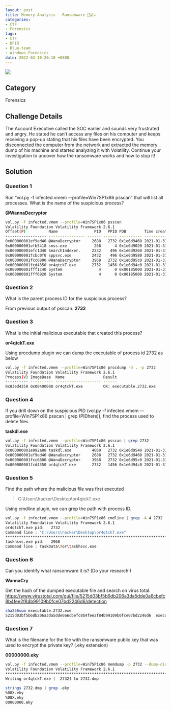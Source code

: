 ```yaml
---
layout: post
title: Memory Analysis - Ransomware 👾💻☠️
categories:
- CTF
- Forensics
tags:
- CTF
- DFIR
- Blue-team
- Windows-Forensics
date: 2022-03-10 20:10 +0800
---
```

<a href="https://blueteamlabs.online/achievement/share/challenge/12792/1"><img src="https://img.shields.io/badge/completed-Memory%20Analysis%20--%20Ransomware-brightgreen" /></a>

## Category

Forensics

## Challenge Details

The Account Executive called the SOC earlier and sounds very frustrated and angry. He stated he can’t access any files on his computer and keeps receiving a pop-up stating that his files have been encrypted. You disconnected the computer from the network and extracted the memory dump of his machine and started analyzing it with Volatility. Continue your investigation to uncover how the ransomware works and how to stop it!

## Solution

### Question 1

Run “vol.py -f infected.vmem --profile=Win7SP1x86 psscan” that will list all processes. What is the name of the suspicious process?

**@WannaDecryptor**

```bash
vol.py -f infected.vmem --profile=Win7SP1x86 psscan 
Volatility Foundation Volatility Framework 2.6.1
Offset(P)          Name                PID   PPID PDB        Time created                   Time exited                   
------------------ ---------------- ------ ------ ---------- ------------------------------ ------------------------------
0x000000001ef9ed40 @WanaDecryptor     2688   2732 0x1e6d9460 2021-01-31 18:24:49 UTC+0000   2021-01-31 18:24:49 UTC+0000  
0x000000001efb5418 smss.exe            268      4 0x1e6d9020 2021-01-31 18:01:10 UTC+0000                                 
0x000000001efc1d40 SearchIndexer.     2232    496 0x1e6d9260 2021-01-31 18:01:18 UTC+0000                                 
0x000000001fcbc0f0 sppsvc.exe         2432    496 0x1e6d9580 2021-01-31 18:03:14 UTC+0000                                 
0x000000001fcc6800 @WanaDecryptor     3968   2732 0x1e6d95c0 2021-01-31 18:02:48 UTC+0000                                 
0x000000001fcd4350 or4qtckT.exe       2732   1456 0x1e6d94c0 2021-01-31 18:02:16 UTC+0000                                 
0x000000001fff1c40 System                4      0 0x00185000 2021-01-31 20:56:12 UTC+0000                                 
0x000000001fff6920 System                4      0 0x00185000 2021-01-31 18:01:10 UTC+0000  
```

### Question 2

What is the parent process ID for the suspicious process?

From previous output of psscan.
**2732**

### Question 3

What is the initial malicious executable that created this process?

**or4qtckT.exe**

Using procdump plugin we can dump the executable of process id 2732 as below

```bash
vol.py -f infected.vmem --profile=Win7SP1x86 procdump -D . -p 2732
Volatility Foundation Volatility Framework 2.6.1
Process(V) ImageBase  Name                 Result
---------- ---------- -------------------- ------
0x83ed4350 0x00400000 or4qtckT.exe         OK: executable.2732.exe
```

### Question 4

If you drill down on the suspicious PID (vol.py -f infected.vmem --profile=Win7SP1x86 psscan | grep (PIDhere)), find the process used to delete files

**taskdl.exe**

```bash
vol.py -f infected.vmem --profile=Win7SP1x86 psscan | grep 2732
Volatility Foundation Volatility Framework 2.6.1
0x000000001e992a88 taskdl.exe         4060   2732 0x1e6d9540 2021-01-31 18:24:54 UTC+0000   2021-01-31 18:24:54 UTC+0000  
0x000000001ef9ed40 @WanaDecryptor     2688   2732 0x1e6d9460 2021-01-31 18:24:49 UTC+0000   2021-01-31 18:24:49 UTC+0000  
0x000000001fcc6800 @WanaDecryptor     3968   2732 0x1e6d95c0 2021-01-31 18:02:48 UTC+0000                                 
0x000000001fcd4350 or4qtckT.exe       2732   1456 0x1e6d94c0 2021-01-31 18:02:16 UTC+0000
```

### Question 5

Find the path where the malicious file was first executed

> C:\Users\hacker\Desktop\or4qtckT.exe

Using cmdline plugin, we can grep the path with process ID.

```bash
vol.py -f infected.vmem --profile=Win7SP1x86 cmdline | grep -A 4 2732
Volatility Foundation Volatility Framework 2.6.1
or4qtckT.exe pid:   2732
Command line : "C:\Users\hacker\Desktop\or4qtckT.exe" 
************************************************************************
taskhsvc.exe pid:   2968
Command line : TaskData\Tor\taskhsvc.exe
```

### Question 6

Can you identify what ransomware it is? (Do your research!)

**WannaCry**

Get the hash of the dumped executable file and search on virus total.
<https://www.virustotal.com/gui/file/5215d03bf5b6db206a3da5dde0a6cbefc8b4fee2f84b99109b0fce07bd2246d6/detection>

```bash
sha256sum executable.2732.exe 
5215d03bf5b6db206a3da5dde0a6cbefc8b4fee2f84b99109b0fce07bd2246d6  executable.2732.exe
```

### Question 7

What is the filename for the file with the ransomware public key that was used to encrypt the private key? (.eky extension)

**00000000.eky**

```bash
vol.py -f infected.vmem --profile=Win7SP1x86 memdump -p 2732 --dump-dir .
Volatility Foundation Volatility Framework 2.6.1
************************************************************************
Writing or4qtckT.exe [  2732] to 2732.dmp
```

```bash
strings 2732.dmp | grep .eky
%08X.eky
%08X.eky
00000000.eky
```
